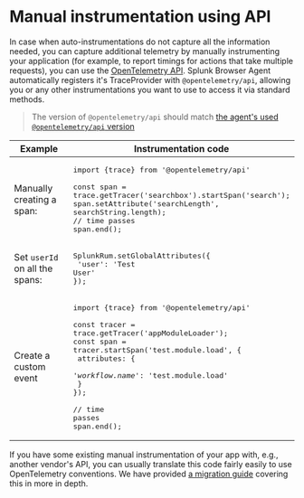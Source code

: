 # Manual instrumentation using API

In case when auto-instrumentations do not capture all the information needed, you can capture additional telemetry by manually instrumenting your application (for example, to report timings for actions that take multiple requests), you can use the [OpenTelemetry API](https://github.com/open-telemetry/opentelemetry-js/tree/main/packages/opentelemetry-tracing). Splunk Browser Agent automatically registers it's TraceProvider with `@opentelemetry/api`, allowing you or any other instrumentations you want to use to access it via standard methods.

> The version of `@opentelemetry/api` should match [the agent's used `@opentelemetry/api` version](https://github.com/signalfx/splunk-otel-js-web#open-telemetry-version) <!-- TODO when stable it may be of same major and up to same minor version -->

|Example|Instrumentation code|
|---|---|
|Manually creating a span:|<pre>import {trace} from '@opentelemetry/api'<br><br>const span = trace.getTracer('searchbox').startSpan('search');<br>span.setAttribute('searchLength', searchString.length);<br>// time passes<br>span.end();</pre>|
|Set `userId` on all the spans:|<pre>SplunkRum.setGlobalAttributes({<br>  'user': 'Test User'<br>});</pre>|
|Create a custom event|<pre>import {trace} from '@opentelemetry/api'<br><br>const tracer = trace.getTracer('appModuleLoader');<br>const span = tracer.startSpan('test.module.load', {<br>  attributes: {<br>    <em>'workflow.name'</em>: 'test.module.load'<br>  }<br>});<br><br>// time passes<br>span.end();</pre>|


If you have some existing manual instrumentation of your app with, e.g., another vendor's API, you can usually translate this code fairly easily to use OpenTelemetry conventions. We have provided [a migration guide](https://github.com/signalfx/splunk-otel-js-web/blob/main/docs/MigratingInstrumentation.md) covering this in more in depth.

